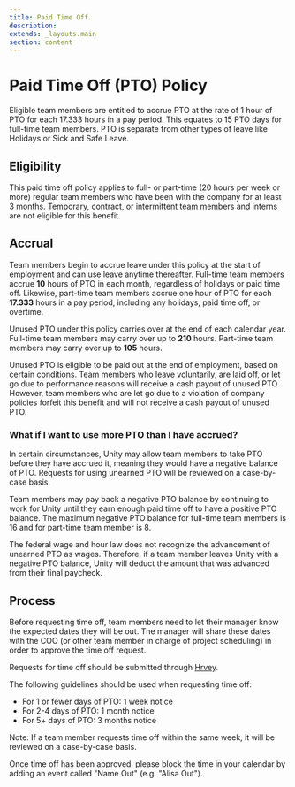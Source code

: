 ```yaml
---
title: Paid Time Off
description:
extends: _layouts.main
section: content
---
```


# Paid Time Off (PTO) Policy

Eligible team members are entitled to accrue PTO at the rate of 1 hour of PTO for each 17.333 hours in a pay period. This equates to 15 PTO days for full-time team members. PTO is separate from other types of leave like Holidays or Sick and Safe Leave.

## Eligibility

This paid time off policy applies to full- or part-time (20 hours per week or more) regular team members who have been with the company for at least 3 months. Temporary, contract, or intermittent team members and interns are not eligible for this benefit.

## Accrual

Team members begin to accrue leave under this policy at the start of employment and can use leave anytime thereafter. Full-time team members accrue __10__ hours of PTO in each month, regardless of holidays or paid time off. Likewise, part-time team members accrue one hour of PTO for each __17.333__ hours in a pay period, including any holidays, paid time off, or overtime.

Unused PTO under this policy carries over at the end of each calendar year. Full-time team members may carry over up to __210__ hours. Part-time team members may carry over up to __105__ hours.

Unused PTO is eligible to be paid out at the end of employment, based on certain conditions. Team members who leave voluntarily, are laid off, or let go due to performance reasons will receive a cash payout of unused PTO. However, team members who are let go due to a violation of company policies forfeit this benefit and will not receive a cash payout of unused PTO.

### What if I want to use more PTO than I have accrued?

In certain circumstances, Unity may allow team members to take PTO before they have accrued it, meaning they would have a negative balance of PTO. Requests for using unearned PTO will be reviewed on a case-by-case basis.

Team members may pay back a negative PTO balance by continuing to work for Unity until they earn enough paid time off to have a positive PTO balance. The maximum negative PTO balance for full-time team members is 16 and for part-time team member is 8.

The federal wage and hour law does not recognize the advancement of unearned PTO as wages. Therefore, if a team member leaves Unity with a negative PTO balance, Unity will deduct the amount that was advanced from their final paycheck.

## Process

Before requesting time off, team members need to let their manager know the expected dates they will be out. The manager will share these dates with the COO (or other team member in charge of project scheduling) in order to approve the time off request.

Requests for time off should be submitted through [Hrvey](https://www.hrvey.com/dashboard).

The following guidelines should be used when requesting time off:

- For 1 or fewer days of PTO: 1 week notice
- For 2-4 days of PTO: 1 month notice
- For 5+ days of PTO: 3 months notice

Note: If a team member requests time off within the same week, it will be reviewed on a case-by-case basis.

Once time off has been approved, please block the time in your calendar by adding an event called "Name Out" (e.g. "Alisa Out").
